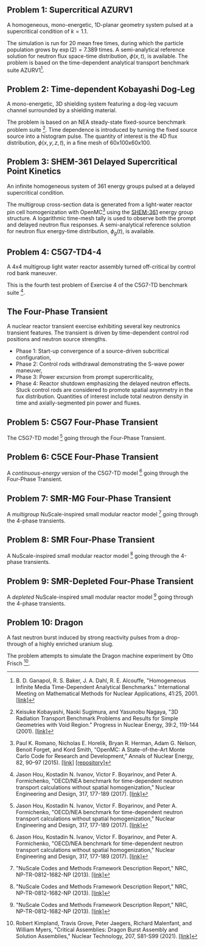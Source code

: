 ## Problem 1: Supercritical AZURV1

A homogeneous, mono-energetic, 1D-planar geometry system pulsed at a supercritical condition of $k=1.1$.

The simulation is run for 20 mean free times, during which the particle population grows by $\exp(2)=7.389$ times.
A semi-analytical reference solution for neutron flux space-time distribution, $\phi(x,t)$, is available.
The problem is based on the time-dependent analytical transport benchmark suite AZURV1[^1].

[^1]: B. D. Ganapol, R. S. Baker, J. A. Dahl, R. E. Alcouffe, "Homogeneous Infinite Media Time-Dependent Analytical Benchmarks." International Meeting on Mathematical Methods for Nuclear Applications, 41:25, 2001. [[link]](https://www.osti.gov/biblio/975281)

## Problem 2: Time-dependent Kobayashi Dog-Leg

A mono-energetic, 3D shielding system featuring a dog-leg vacuum channel surrounded by a shielding material.

The problem is based on an NEA steady-state fixed-source benchmark problem suite [^2].
Time dependence is introduced by turning the fixed source source into a histogram pulse.
The quantity of interest is the 4D flux distribution, $\phi(x,y,z,t)$, in a fine mesh of 60x100x60x100.

[^2]: Keisuke Kobayashi, Naoki Sugimura, and Yasunobu Nagaya, "3D Radiation Transport Benchmark Problems and Results for Simple Geometries with Void Region." Progress in Nuclear Energy, 39:2, 119-144 (2001). [[link]](https://www.sciencedirect.com/science/article/abs/pii/S0149197001000075)

## Problem 3: SHEM-361 Delayed Supercritical Point Kinetics

An infinite homogeneous system of 361 energy groups pulsed at a delayed supercritical condition.

The multigroup cross-section data is generated from a light-water reactor pin cell homogenization with OpenMC[^3] using the [SHEM-361](https://docs.openmc.org/en/latest/pythonapi/mgxs.html) energy group structure.
A logarithmic time-mesh tally is used to observe both the prompt and delayed neutron flux responses.
A semi-analytical reference solution for neutron flux energy-time distribution, $\phi_g(t)$, is available.

[^3]: Paul K. Romano, Nicholas E. Horelik, Bryan R. Herman, Adam G. Nelson, Benoit Forget, and Kord Smith, “OpenMC: A State-of-the-Art Monte Carlo Code for Research and Development,” Annals of Nuclear Energy, 82, 90–97 (2015). [[link]](https://www.sciencedirect.com/science/article/abs/pii/S030645491400379X) [[repository]](https://github.com/openmc-dev/openmc)

## Problem 4: C5G7-TD4-4

A 4x4 multigroup light water reactor assembly turned off-critical by control rod bank maneuver.

This is the fourth test problem of Exercise 4 of the C5G7-TD benchmark suite [^4].

[^4]: Jason Hou, Kostadin N. Ivanov, Victor F. Boyarinov, and Peter A. Formichenko, "OECD/NEA benchmark for time-dependent neutron transport calculations without spatial homogenization," Nuclear Engineering and Design, 317, 177-189 (2017). [[link]](https://www.sciencedirect.com/science/article/abs/pii/S0029549317300572?via%3Dihub)

## The Four-Phase Transient

A nuclear reactor transient exercise exhibiting several key neutronics transient features.
The transient is driven by time-dependent control rod positions and neutron source strengths.
- Phase 1: Start-up convergence of a source-driven subcritical configuration,
- Phase 2: Control rods withdrawal demonstrating the S-wave power maneuver,
- Phase 3: Power excursion from prompt supercriticality,
- Phase 4: Reactor shutdown emphasizing the delayed neutron effects.
Stuck control rods are considered to promote spatial asymmetry in the fux distribution.
Quantities of interest include total neutron density in time and axially-segmented pin power and fluxes.

## Problem 5: C5G7 Four-Phase Transient

The C5G7-TD model [^4] going through the Four-Phase Transient.

## Problem 6: C5CE Four-Phase Transient

A _continuous-energy_ version of the C5G7-TD model [^4] going through the Four-Phase Transient.

## Problem 7: SMR-MG Four-Phase Transient

A _multigroup_ NuScale-inspired small modular reactor model [^5] going through the 4-phase transients.

[^5]: "NuScale Codes and Methods Framework Description Report," NRC, NP-TR-0812-1682-NP (2013). [[link]](https://www.nrc.gov/docs/ML1301/ML13018A154.pdf)

## Problem 8: SMR Four-Phase Transient

A NuScale-inspired small modular reactor model [^5] going through the 4-phase transients.

## Problem 9: SMR-Depleted Four-Phase Transient

A _depleted_ NuScale-inspired small modular reactor model [^5] going through the 4-phase transients.

## Problem 10: Dragon

A fast neutron burst induced by strong reactivity pulses from a drop-through of a highly enriched uranium slug.

The problem attempts to simulate the Dragon machine experiment by Otto Frisch [^6].

[^6]: Robert Kimpland, Travis Grove, Peter Jaegers, Richard Malenfant, and William Myers, "Critical Assemblies: Dragon Burst Assembly and Solution Assemblies," Nuclear Technology, 207, S81-S99 (2021). [[link]](https://www.tandfonline.com/doi/pdf/10.1080/00295450.2021.1927626)
